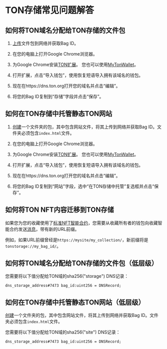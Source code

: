 # TON存储常见问题解答

## 如何将TON域名分配给TON存储的文件包

1. [上传](/participate/ton-storage/storage-daemon#creating-a-bag-of-files)文件包到网络并获取Bag ID。

2. 在您的电脑上打开Google Chrome浏览器。

3. 为Google Chrome安装[TON扩展](https://chrome.google.com/webstore/detail/ton-wallet/nphplpgoakhhjchkkhmiggakijnkhfnd)。
   您也可以使用[MyTonWallet](https://chrome.google.com/webstore/detail/mytonwallet/fldfpgipfncgndfolcbkdeeknbbbnhcc)。

4. 打开扩展，点击“导入钱包”，使用恢复短语导入拥有该域名的钱包。

5. 现在在https://dns.ton.org打开您的域名并点击“编辑”。

6. 将您的Bag ID复制到“存储”字段并点击“保存”。

## 如何在TON存储中托管静态TON网站

1. [创建](/participate/ton-storage/storage-daemon#creating-a-bag-of-files)一个文件夹的包，其中包含网站文件，将其上传到网络并获取Bag ID。文件夹必须包含`index.html`文件。

2. 在您的电脑上打开Google Chrome浏览器。

3. 为Google Chrome安装[TON扩展](https://chrome.google.com/webstore/detail/ton-wallet/nphplpgoakhhjchkkhmiggakijnkhfnd)。
   您也可以使用[MyTonWallet](https://chrome.google.com/webstore/detail/mytonwallet/fldfpgipfncgndfolcbkdeeknbbbnhcc)。

4. 打开扩展，点击“导入钱包”，使用恢复短语导入拥有该域名的钱包。

5. 现在在https://dns.ton.org打开您的域名并点击“编辑”。

6. 将您的Bag ID复制到“网站”字段，选中“在TON存储中托管”复选框并点击“保存”。

## 如何将TON NFT内容迁移到TON存储

如果您为您的收藏使用了[标准NFT智能合约](https://github.com/ton-blockchain/token-contract/blob/main/nft/nft-collection-editable.fc)，您需要从收藏所有者的钱包向收藏智能合约发送[消息](https://github.com/ton-blockchain/token-contract/blob/2d411595a4f25fba43997a2e140a203c140c728a/nft/nft-collection-editable.fc#L132)，带有新的URL前缀。

例如，如果URL前缀曾经是`https://mysite/my_collection/`，新前缀将是`tonstorage://my_bag_id/`。

## 如何将TON域名分配给TON存储的文件包（低层级）

您需要将以下值分配给TON域的sha256("storage") DNS记录：

```
dns_storage_address#7473 bag_id:uint256 = DNSRecord;
```

## 如何在TON存储中托管静态TON网站（低层级）

[创建](/participate/ton-storage/storage-daemon#creating-a-bag-of-files)一个文件夹的包，其中包含网站文件，将其上传到网络并获取Bag ID。文件夹必须包含`index.html`文件。

您需要将以下值分配给TON域的sha256("site") DNS记录：

```
dns_storage_address#7473 bag_id:uint256 = DNSRecord;
```
